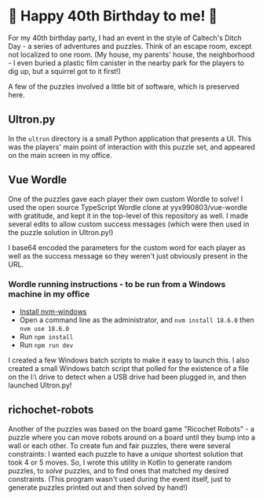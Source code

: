 # 🎉 Happy 40th Birthday to me! 🎉

For my 40th birthday party, I had an event in the style of Caltech's Ditch Day - a series of adventures and puzzles.
Think of an escape room, except not localized to one room. (My house, my parents' house, the neighborhood - I even
buried a plastic film canister in the nearby park for the players to dig up, but a squirrel got to it first!)

A few of the puzzles involved a little bit of software, which is preserved here.

## Ultron.py

In the `ultron` directory is a small Python application that presents a UI. This was the players' main point of
interaction with this puzzle set, and appeared on the main screen in my office.

## Vue Wordle

One of the puzzles gave each player their own custom Wordle to solve! I used the open source TypeScript Wordle clone at
yyx990803/vue-wordle with gratitude, and kept it in the top-level of this repository as well. I made several edits to
allow custom success messages (which were then used in the puzzle solution in Ultron.py!)

I base64 encoded the parameters for the custom word for each player as well as the success message so they weren't just
obviously present in the URL.

### Wordle running instructions - to be run from a Windows machine in my office

* [Install nvm-windows](https://github.com/coreybutler/nvm-windows)
* Open a command line as the administrator, and `nvm install 18.6.0` then `nvm use 18.6.0`
* Run `npm install`
* Run `npm run dev`

I created a few Windows batch scripts to make it easy to launch this. I also created a small Windows batch script that
polled for the existence of a file on the I:\ drive to detect when a USB drive had been plugged in, and then launched
Ultron.py!

## richochet-robots

Another of the puzzles was based on the board game "Ricochet Robots" - a puzzle where you can move robots around on a
board until they bump into a wall or each other. To create fun and fair puzzles, there were several constraints: I
wanted each puzzle to have a _unique_ shortest solution that took 4 or 5 moves. So, I wrote this utility in Kotlin to
generate random puzzles, to _solve_ puzzles, and to find ones that matched my desired constraints. (This program wasn't
used during the event itself, just to generate puzzles printed out and then solved by hand!)